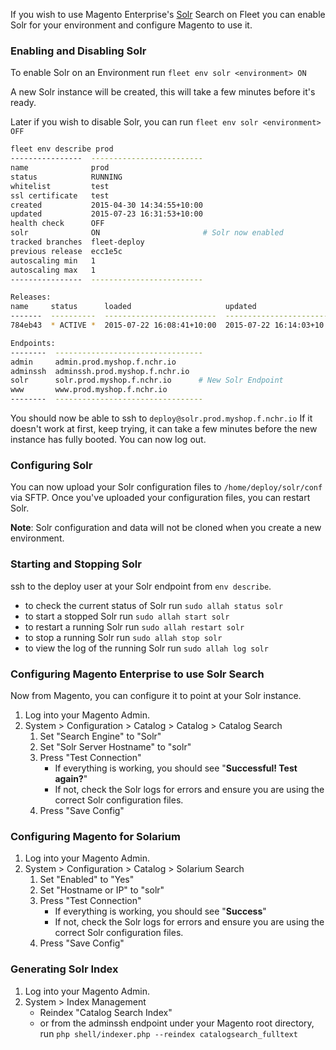 If you wish to use Magento Enterprise's [Solr](http://lucene.apache.org/solr/) Search on Fleet
you can enable Solr for your environment and configure Magento to use it.

### Enabling and Disabling Solr

To enable Solr on an Environment run `fleet env solr <environment> ON`

A new Solr instance will be created, this will take
a few minutes before it's ready.

Later if you wish to disable Solr, you can run `fleet env solr <environment> OFF`


```sh
fleet env describe prod
----------------  -------------------------
name              prod
status            RUNNING
whitelist         test
ssl certificate   test
created           2015-04-30 14:34:55+10:00
updated           2015-07-23 16:31:53+10:00
health check      OFF
solr              ON                       # Solr now enabled
tracked branches  fleet-deploy
previous release  ecc1e5c
autoscaling min   1
autoscaling max   1
----------------  -------------------------

Releases:
name     status      loaded                     updated                      frontends
-------  ----------  -------------------------  -------------------------  -----------
784eb43  * ACTIVE *  2015-07-22 16:08:41+10:00  2015-07-22 16:14:03+10:00            1

Endpoints:
--------  ---------------------------------
admin     admin.prod.myshop.f.nchr.io
adminssh  adminssh.prod.myshop.f.nchr.io
solr      solr.prod.myshop.f.nchr.io      # New Solr Endpoint
www       www.prod.myshop.f.nchr.io
--------  ---------------------------------
```

You should now be able to ssh to `deploy@solr.prod.myshop.f.nchr.io`
If it doesn't work at first, keep trying, it can take a few minutes before the new instance
has fully booted. You can now log out.

### Configuring Solr

You can now upload your Solr configuration files to `/home/deploy/solr/conf` via SFTP.
Once you've uploaded your configuration files, you can restart Solr.

**Note**: Solr configuration and data will not be cloned when you create a new environment.

### Starting and Stopping Solr

ssh to the deploy user at your Solr endpoint from `env describe`.

 * to check the current status of Solr run `sudo allah status solr`
 * to start a stopped Solr run `sudo allah start solr`
 * to restart a running Solr run `sudo allah restart solr`
 * to stop a running Solr run `sudo allah stop solr`
 * to view the log of the running Solr run `sudo allah log solr`

### Configuring Magento Enterprise to use Solr Search

Now from Magento, you can configure it to point at your Solr instance.

 1. Log into your Magento Admin.
 1. System > Configuration > Catalog > Catalog > Catalog Search
     1. Set "Search Engine" to "Solr"
     1. Set "Solr Server Hostname" to "solr"
     1. Press "Test Connection"
        * If everything is working, you should see "**Successful! Test again?**"
        * If not, check the Solr logs for errors and ensure you are using the correct Solr configuration files.
     1. Press "Save Config"

### Configuring Magento for Solarium

 1. Log into your Magento Admin.
 1. System > Configuration > Catalog > Solarium Search
     1. Set "Enabled" to "Yes"
     1. Set "Hostname or IP" to "solr"
     1. Press "Test Connection"
        * If everything is working, you should see "**Success**"
        * If not, check the Solr logs for errors and ensure you are using the correct Solr configuration files.
     1. Press "Save Config"

### Generating Solr Index
 1. Log into your Magento Admin.
 1. System > Index Management
     * Reindex "Catalog Search Index"
     * or from the adminssh endpoint under your Magento root directory, run `php shell/indexer.php --reindex catalogsearch_fulltext`
